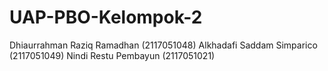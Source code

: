 # UAP-PBO-Kelompok-2
Dhiaurrahman Raziq Ramadhan (2117051048)
Alkhadafi Saddam Simparico (2117051049)
Nindi Restu Pembayun (2117051021)
